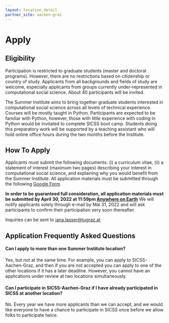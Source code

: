 ```yaml
---
layout: location_detail
partner_site: aachen-graz
---
```


# Apply

## Eligibility

Participation is restricted to graduate students (master and doctoral programs). However, there are no restrictions based on citizenship or country of study. Applicants from all backgrounds and fields of study are welcome, especially applicants from groups currently under-represented in computational social science. About 40 participants will be invited.


The Summer Institute aims to bring together graduate students interested in computational social science across all levels of technical experience. Courses will be mostly taught in Python. Participants are expected to be familiar with Python, however, those with little experience with coding in Python would be invitated to complete SICSS boot camp. Students doing this preparatory work will be supported by a teaching assistant who will hold online office hours during the two months before the Institute.


## How To Apply


Applicants must submit the following documents: (i) a curriculum vitae, (ii) a statement of interest (maximum two pages) describing your interest in computational social science, and explaining why you would benefit from the Summer Institute. All application materials must be submitted through the following [Google Form](https://docs.google.com/forms/d/e/1FAIpQLSe8ETUTqRI3pelfsTWTnpL8FiKafFUvOkfhl8WJCJxEvgjgjw/viewform)


**In order to be guaranteed full consideration, all application materials must be submitted by April 30, 2022 at 11:59pm [Anywhere on Earth](https://www.timeanddate.com/time/zones/aoe)** We will notify applicants solely through e-mail by Mai 31, 2022 and will ask participants to confirm their participation very soon thereafter.

Inquiries can be sent to [jana.lasser@tugraz.at](mailto:jana.lasser@tugraz.at)

## Application Frequently Asked Questions

#### Can I apply to more than one Summer Institute location?

Yes, but not at the same time. For example, you can apply to SICSS-Aachen-Graz, and then if you are not accepted you can apply to one of the other locations if it has a later deadline. However, you cannot have an applications under review at two locations simultaneously.

#### Can I participate in SICSS-Aachen-Graz if I have already participated in SICSS at another location?

No. Every year we have more applicants than we can accept, and we would like everyone to have a chance to participate in SICSS once before we allow folks to participate twice.
